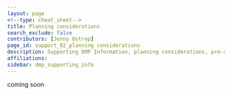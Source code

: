 ```yaml
---
layout: page
<!--type: cheat_sheet-->
title: Planning considerations
search_exclude: false
contributors: [Jenny Ostrop]
page_id: support_02_planning considerations
description: Supporting DMP Information, planning considerations, pre-start, before you start
affiliations:
sidebar: dmp_supporting_info
---
```


coming soon